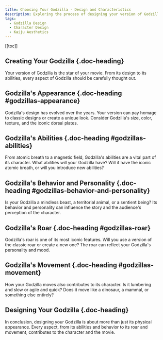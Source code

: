 ```yaml
---
title: Choosing Your Godzilla - Design and Characteristics
description: Exploring the process of designing your version of Godzilla, from physical traits to abilities.
tags:
  - Godzilla Design
  - Character Design
  - Kaiju Aesthetics
---
```


[[toc]]

## Creating Your Godzilla {.doc-heading}

Your version of Godzilla is the star of your movie. From its design to its abilities, every aspect of Godzilla should be carefully thought out.

## Godzilla's Appearance {.doc-heading #godzillas-appearance}

Godzilla's design has evolved over the years. Your version can pay homage to classic designs or create a unique look. Consider Godzilla's size, color, texture, and the iconic dorsal plates.

## Godzilla's Abilities {.doc-heading #godzillas-abilities}

From atomic breath to a magnetic field, Godzilla's abilities are a vital part of its character. What abilities will your Godzilla have? Will it have the iconic atomic breath, or will you introduce new abilities?

## Godzilla's Behavior and Personality {.doc-heading #godzillas-behavior-and-personality}

Is your Godzilla a mindless beast, a territorial animal, or a sentient being? Its behavior and personality can influence the story and the audience's perception of the character.

## Godzilla's Roar {.doc-heading #godzillas-roar}

Godzilla's roar is one of its most iconic features. Will you use a version of the classic roar or create a new one? The roar can reflect your Godzilla's personality and mood.

## Godzilla's Movement {.doc-heading #godzillas-movement}

How your Godzilla moves also contributes to its character. Is it lumbering and slow or agile and quick? Does it move like a dinosaur, a mammal, or something else entirely?

## Designing Your Godzilla {.doc-heading}

In conclusion, designing your Godzilla is about more than just its physical appearance. Every aspect, from its abilities and behavior to its roar and movement, contributes to the character and the movie.
